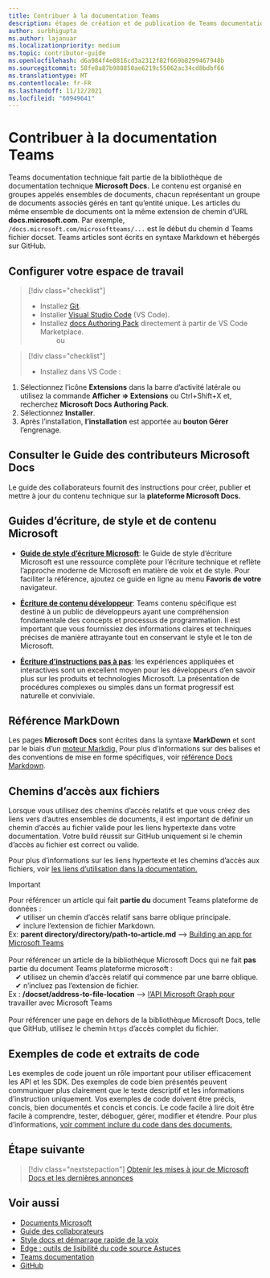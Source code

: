 ```yaml
---
title: Contribuer à la documentation Teams
description: étapes de création et de publication de Teams documentation
author: surbhigupta
ms.author: lajanuar
ms.localizationpriority: medium
ms.topic: contributor-guide
ms.openlocfilehash: d6a984f4e0816cd3a2312f82f669b8299467948b
ms.sourcegitcommit: 58fe8a87b988850ae6219c55062ac34cd8bdbf66
ms.translationtype: MT
ms.contentlocale: fr-FR
ms.lasthandoff: 11/12/2021
ms.locfileid: "60949641"
---
```

# <a name="contribute-to-teams-documentation"></a>Contribuer à la documentation Teams

Teams documentation technique fait partie de la bibliothèque de documentation technique **Microsoft Docs.** Le contenu est organisé en groupes appelés ensembles de documents, chacun représentant un groupe de documents associés gérés en tant qu’entité unique. Les articles du même ensemble de documents ont la même extension de chemin d’URL **docs.microsoft.com**. Par exemple, `/docs.microsoft.com/microsoftteams/...` est le début du chemin d Teams fichier docset. Teams articles sont écrits en syntaxe Markdown et hébergés sur GitHub.

## <a name="set-up-your-workspace"></a>Configurer votre espace de travail

> [!div class="checklist"]
>
> * Installez [Git](https://git-scm.com/book/en/v2/Getting-Started-Installing-Git).
> * Installer [Visual Studio Code](https://code.visualstudio.com/) (VS Code).
> * Installez [docs Authoring Pack](https://marketplace.visualstudio.com/items?itemName=docsmsft.docs-authoring-pack) directement à partir de VS Code Marketplace.
<br>&emsp;&emsp; ou

> [!div class="checklist"]
>
> * Installez dans VS Code :

   1. Sélectionnez l’icône **Extensions** dans la barre d’activité latérale ou utilisez la commande **Afficher => Extensions** ou Ctrl+Shift+X et, recherchez **Microsoft Docs Authoring Pack**.
   1. Sélectionnez **Installer**.
   1. Après l’installation, **l’installation** est apportée au **bouton Gérer** l’engrenage.

## <a name="review-the-microsoft-docs-contributors-guide"></a>Consulter le Guide des contributeurs Microsoft Docs

Le guide des collaborateurs fournit des instructions pour créer, publier et mettre à jour du contenu technique sur la **plateforme Microsoft Docs.** 

## <a name="microsoft-writing-style-and-content-guides"></a>Guides d’écriture, de style et de contenu Microsoft

* **[Guide de style d’écriture Microsoft](/style-guide/welcome)**: le Guide de style d’écriture Microsoft est une ressource complète pour l’écriture technique et reflète l’approche moderne de Microsoft en matière de voix et de style. Pour faciliter la référence, ajoutez ce guide en ligne au menu **Favoris de votre** navigateur.

* **[Écriture de contenu développeur](/style-guide/developer-content/)**: Teams contenu spécifique est destiné à un public de développeurs ayant une compréhension fondamentale des concepts et processus de programmation. Il est important que vous fournissiez des informations claires et techniques précises de manière attrayante tout en conservant le style et le ton de Microsoft.

* **[Écriture d’instructions pas à pas](/style-guide/procedures-instructions/writing-step-by-step-instructions)**: les expériences appliquées et interactives sont un excellent moyen pour les développeurs d’en savoir plus sur les produits et technologies Microsoft. La présentation de procédures complexes ou simples dans un format progressif est naturelle et conviviale.

## <a name="markdown-reference"></a>Référence MarkDown

Les pages **Microsoft Docs** sont écrites dans la syntaxe **MarkDown** et sont par le biais d’un [moteur Markdig.](https://github.com/lunet-io/markdig) Pour plus d’informations sur des balises et des conventions de mise en forme spécifiques, voir [référence Docs Markdown](/contribute/markdown-reference).

## <a name="file-paths"></a>Chemins d’accès aux fichiers

Lorsque vous utilisez des chemins d’accès relatifs et que vous créez des liens vers d’autres ensembles de documents, il est important de définir un chemin d’accès au fichier valide pour les liens hypertexte dans votre documentation. Votre build réussit sur GitHub uniquement si le chemin d’accès au fichier est correct ou valide.
 
Pour plus d’informations sur les liens hypertexte et les chemins d’accès aux fichiers, voir [les liens d’utilisation dans la documentation.](/contribute/how-to-write-links)

> [!IMPORTANT]
> Pour référencer un article qui fait **partie du** document Teams plateforme de données :<br>
> &emsp;&#x2714; utiliser un chemin d’accès relatif sans barre oblique principale.<br>
> &emsp;&#x2714; inclure l’extension de fichier Markdown.<br>
>Ex: **parent directory/directory/path-to-article.md** —> [Building an app for Microsoft Teams](../concepts/building-an-app.md) <br><br>
> Pour référencer un article de la bibliothèque Microsoft Docs qui ne fait **pas** partie du document Teams plateforme microsoft :<br>
> &emsp;&#x2714; utilisez un chemin d’accès relatif qui commence par une barre oblique.<br>
> &emsp;&#x2714; n’incluez pas l’extension de fichier. <br> Ex : **/docset/address-to-file-location** —> [l’API Microsoft Graph pour](/graph/api/resources/teams-api-overview) travailler avec Microsoft Teams<br><br>
> Pour référencer une page en dehors de la bibliothèque Microsoft Docs, telle que GitHub, utilisez le chemin `https` d’accès complet du fichier.<br>

## <a name="code-samples-and-snippets"></a>Exemples de code et extraits de code

Les exemples de code jouent un rôle important pour utiliser efficacement les API et les SDK. Des exemples de code bien présentés peuvent communiquer plus clairement que le texte descriptif et les informations d’instruction uniquement. Vos exemples de code doivent être précis, concis, bien documentés et concis et concis. Le code facile à lire doit être facile à comprendre, tester, déboguer, gérer, modifier et étendre. Pour plus d’informations, [voir comment inclure du code dans des documents.](/contribute/code-in-docs)

## <a name="next-step"></a>Étape suivante

> [!div class="nextstepaction"]
> [Obtenir les mises à jour de Microsoft Docs et les dernières annonces](/teamblog)

## <a name="see-also"></a>Voir aussi

* [Documents Microsoft](/)
* [Guide des collaborateurs](/contribute)
* [Style docs et démarrage rapide de la voix](/contribute/style-quick-start)
* [Edge : outils de lisibilité du code source Astuces](/archive/msdn-magazine/2014/october/cutting-edge-source-code-readability-tips)
* [Teams documentation](/microsoftteams/platform/overview)
* [GitHub](https://github.com/MicrosoftDocs/msteams-docs/tree/master/msteams-platform)
